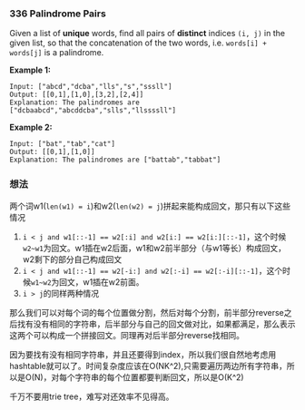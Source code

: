 ### 336 Palindrome Pairs

Given a list of **unique** words, find all pairs of **distinct** indices `(i, j)` in the given list, so that the concatenation of the two words, i.e. `words[i] + words[j]` is a palindrome.

**Example 1:**

```
Input: ["abcd","dcba","lls","s","sssll"]
Output: [[0,1],[1,0],[3,2],[2,4]] 
Explanation: The palindromes are ["dcbaabcd","abcddcba","slls","llssssll"]
```

**Example 2:**

```
Input: ["bat","tab","cat"]
Output: [[0,1],[1,0]] 
Explanation: The palindromes are ["battab","tabbat"]
```

### 想法

两个词w1(`len(w1) = i`)和w2(`len(w2) = j`)拼起来能构成回文，那只有以下这些情况

1. `i < j and w1[::-1] == w2[:i] and w2[i:] == w2[i:][::-1]`，这个时候`w2~w1`为回文。w1插在w2后面，w1和w2前半部分（与w1等长）构成回文，w2剩下的部分自己构成回文
2. `i < j and w1[::-1] == w2[-i:] and w2[:-i] == w2[:-i][::-1]`，这个时候`w1~w2`为回文，w1插在w2前面。
3. `i > j`的同样两种情况

那么我们可以对每个词的每个位置做分割，然后对每个分割，前半部分reverse之后找有没有相同的字符串，后半部分与自己的回文做对比，如果都满足，那么表示这两个可以构成一个拼接回文。同理再对后半部分reverse找相同。

因为要找有没有相同字符串，并且还要得到index，所以我们很自然地考虑用hashtable就可以了。时间复杂度应该在O(NK^2),只需要遍历两边所有字符串，所以是O(N)，对每个字符串的每个位置都要判断回文，所以是O(K^2)

千万不要用trie tree，难写对还效率不见得高。